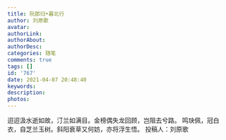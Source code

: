 ```yaml
---
title: 阮郎归•暮北行
author: 刘原歌
avatar: 
authorLink: 
authorAbout: 
authorDesc: 
categories: 随笔
comments: true
tags: []
id: '767'
date: 2021-04-07 20:48:40
keywords:
description:
photos:
---
```


迢迢汲水逝如故，汀兰如满目。金榜偶失龙回顾，岂阻去兮路。 鸣玦佩，冠白衣，自芝兰玉树。斜阳衰草又何妨，亦将浮生悟。 投稿人：刘原歌